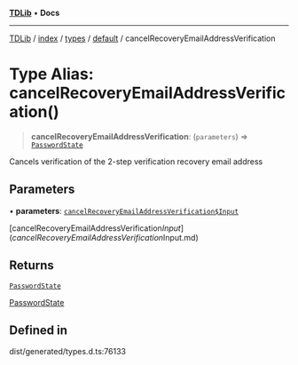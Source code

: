 [**TDLib**](../../../../../../README.md) • **Docs**

***

[TDLib](../../../../../../modules.md) / [index](../../../../../README.md) / [types](../../../README.md) / [default](../README.md) / cancelRecoveryEmailAddressVerification

# Type Alias: cancelRecoveryEmailAddressVerification()

> **cancelRecoveryEmailAddressVerification**: (`parameters`) => [`PasswordState`](PasswordState-1.md)

Cancels verification of the 2-step verification recovery email address

## Parameters

• **parameters**: [`cancelRecoveryEmailAddressVerification$Input`](cancelRecoveryEmailAddressVerification$Input.md)

[cancelRecoveryEmailAddressVerification$Input](cancelRecoveryEmailAddressVerification$Input.md)

## Returns

[`PasswordState`](PasswordState-1.md)

[PasswordState](PasswordState-1.md)

## Defined in

dist/generated/types.d.ts:76133

